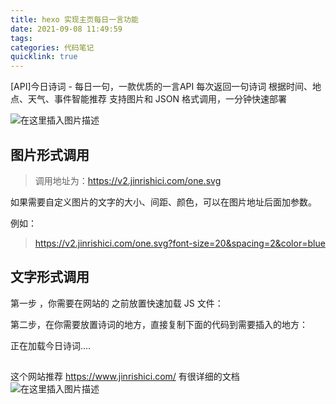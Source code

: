 ```yaml
---
title: hexo 实现主页每日一言功能
date: 2021-09-08 11:49:59
tags:
categories: 代码笔记
quicklink: true
---
```


[API]今日诗词 - 每日一句，一款优质的一言API
每次返回一句诗词
根据时间、地点、天气、事件智能推荐
支持图片和 JSON 格式调用，一分钟快速部署

<!-- more -->
![在这里插入图片描述](https://img-blog.csdnimg.cn/6c45b4ee7d404573a43215994120026e.png?x-oss-process=image/watermark,type_ZHJvaWRzYW5zZmFsbGJhY2s,shadow_50,text_Q1NETiBA5bCP5p6rdmlw,size_20,color_FFFFFF,t_70,g_se,x_16)
## 图片形式调用
> 调用地址为：https://v2.jinrishici.com/one.svg

如果需要自定义图片的文字的大小、间距、颜色，可以在图片地址后面加参数。

例如：
> https://v2.jinrishici.com/one.svg?font-size=20&spacing=2&color=blue


## 文字形式调用

第一步 ，你需要在网站的 </body> 之前放置快速加载 JS 文件：

<script src="https://sdk.jinrishici.com/v2/browser/jinrishici.js" charset="utf-8"></script>

第二步，在你需要放置诗词的地方，直接复制下面的代码到需要插入的地方：

<span id="jinrishici-sentence">正在加载今日诗词....</span>
## 

这个网站推荐 https://www.jinrishici.com/ 有很详细的文档
![在这里插入图片描述](https://img-blog.csdnimg.cn/96ef02f6c5484beba2754afe6bdaa2ad.png?x-oss-process=image/watermark,type_ZHJvaWRzYW5zZmFsbGJhY2s,shadow_50,text_Q1NETiBA5bCP5p6rdmlw,size_20,color_FFFFFF,t_70,g_se,x_16)
